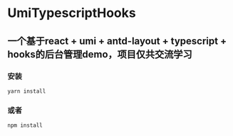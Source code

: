 # UmiTypescriptHooks

## 一个基于react + umi + antd-layout + typescript + hooks的后台管理demo，项目仅共交流学习


### 安装

```
yarn install
```

### 或者

```
npm install
```
